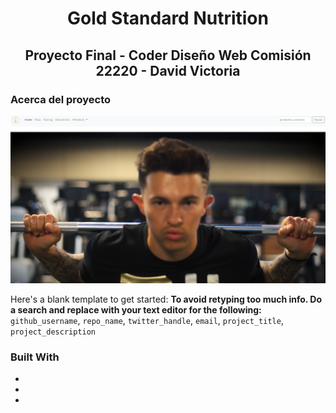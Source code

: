 <h1 align="center">Gold Standard Nutrition</h1>

<h2 align="center"> Proyecto Final - Coder Diseño Web Comisión 22220 - David Victoria </h2>

<!-- SOBRE -->
### Acerca del proyecto

![ScreenShot](Multimedia/captura-readme.png)

Here's a blank template to get started:
**To avoid retyping too much info. Do a search and replace with your text editor for the following:**
`github_username`, `repo_name`, `twitter_handle`, `email`, `project_title`, `project_description`


### Built With

* []()
* []()
* []()
